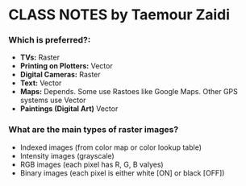 # **CLASS NOTES** by Taemour Zaidi

### Which is preferred?:
- **TVs:** Raster 
- **Printing on Plotters:** Vector
- **Digital Cameras:** Raster
- **Text:** Vector
- **Maps:** Depends. Some use Rastoes like Google Maps. Other GPS systems use Vector
- **Paintings (Digital Art)** Vector

### What are the main types of raster images?
- Indexed images (from color map or color lookup table)
- Intensity images (grayscale)
- RGB images (each pixel has R, G, B valyes)
- Binary images (each pixel is either white [ON] or black [OFF])

